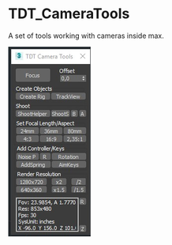 # TDT_CameraTools
A set of tools working with cameras inside max.


![UI](https://github.com/3dtrooper/TDT_CameraTools/blob/master/camtoolsui.jpg "UI")
